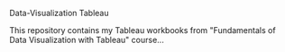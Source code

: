 Data-Visualization Tableau

This repository contains my Tableau workbooks from "Fundamentals of Data Visualization with Tableau" course...
